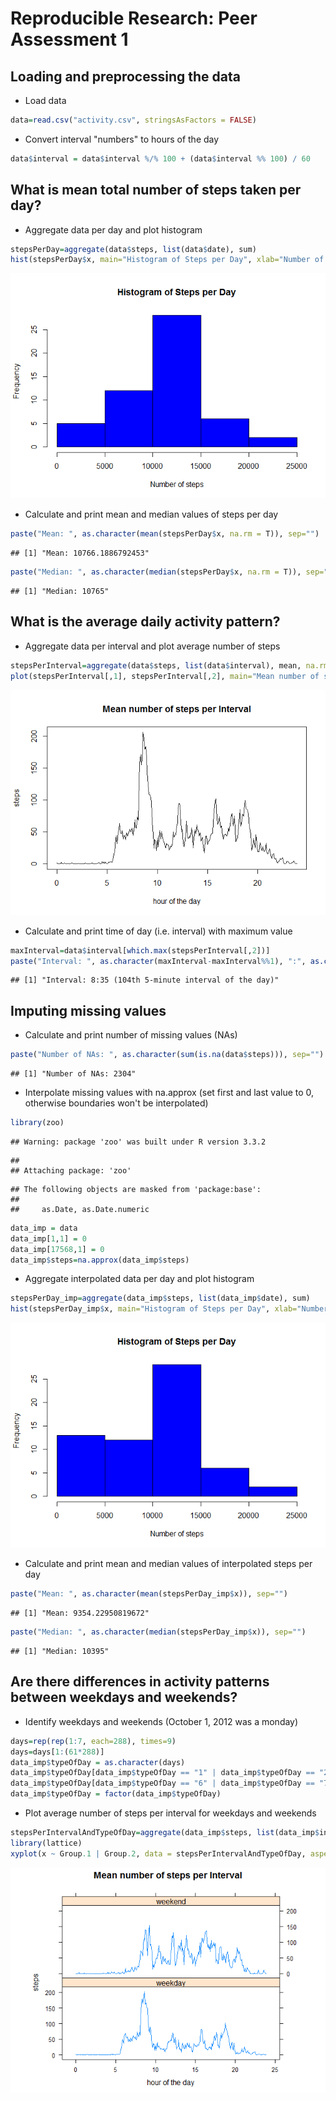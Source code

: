 # Reproducible Research: Peer Assessment 1


## Loading and preprocessing the data
- Load data

```r
data=read.csv("activity.csv", stringsAsFactors = FALSE)
```

- Convert interval "numbers" to hours of the day

```r
data$interval = data$interval %/% 100 + (data$interval %% 100) / 60 
```

## What is mean total number of steps taken per day?
- Aggregate data per day and plot histogram

```r
stepsPerDay=aggregate(data$steps, list(data$date), sum)
hist(stepsPerDay$x, main="Histogram of Steps per Day", xlab="Number of steps", col="blue")
```

![](PA1_template_files/figure-html/unnamed-chunk-3-1.png)<!-- -->

- Calculate and print mean and median values of steps per day

```r
paste("Mean: ", as.character(mean(stepsPerDay$x, na.rm = T)), sep="")
```

```
## [1] "Mean: 10766.1886792453"
```

```r
paste("Median: ", as.character(median(stepsPerDay$x, na.rm = T)), sep="")
```

```
## [1] "Median: 10765"
```

## What is the average daily activity pattern?
- Aggregate data per interval and plot average number of steps

```r
stepsPerInterval=aggregate(data$steps, list(data$interval), mean, na.rm = T)
plot(stepsPerInterval[,1], stepsPerInterval[,2], main="Mean number of steps per Interval", xlab="hour of the day", ylab="steps", type="l")
```

![](PA1_template_files/figure-html/unnamed-chunk-5-1.png)<!-- -->

- Calculate and print time of day (i.e. interval) with maximum value

```r
maxInterval=data$interval[which.max(stepsPerInterval[,2])]
paste("Interval: ", as.character(maxInterval-maxInterval%%1), ":", as.character(maxInterval%%1*60), " (", as.character(which.max(stepsPerInterval[,2])), "th 5-minute interval of the day)", sep="")
```

```
## [1] "Interval: 8:35 (104th 5-minute interval of the day)"
```

## Imputing missing values
- Calculate and print number of missing values (NAs)

```r
paste("Number of NAs: ", as.character(sum(is.na(data$steps))), sep="")
```

```
## [1] "Number of NAs: 2304"
```

- Interpolate missing values with na.approx (set first and last value to 0, otherwise boundaries won't be interpolated)

```r
library(zoo)
```

```
## Warning: package 'zoo' was built under R version 3.3.2
```

```
## 
## Attaching package: 'zoo'
```

```
## The following objects are masked from 'package:base':
## 
##     as.Date, as.Date.numeric
```

```r
data_imp = data
data_imp[1,1] = 0
data_imp[17568,1] = 0
data_imp$steps=na.approx(data_imp$steps)
```

- Aggregate interpolated data per day and plot histogram

```r
stepsPerDay_imp=aggregate(data_imp$steps, list(data_imp$date), sum)
hist(stepsPerDay_imp$x, main="Histogram of Steps per Day", xlab="Number of steps", col="blue")
```

![](PA1_template_files/figure-html/unnamed-chunk-9-1.png)<!-- -->

- Calculate and print mean and median values of interpolated steps per day

```r
paste("Mean: ", as.character(mean(stepsPerDay_imp$x)), sep="")
```

```
## [1] "Mean: 9354.22950819672"
```

```r
paste("Median: ", as.character(median(stepsPerDay_imp$x)), sep="")
```

```
## [1] "Median: 10395"
```

## Are there differences in activity patterns between weekdays and weekends?
- Identify weekdays and weekends (October 1, 2012 was a monday)

```r
days=rep(rep(1:7, each=288), times=9)
days=days[1:(61*288)]
data_imp$typeOfDay = as.character(days)
data_imp$typeOfDay[data_imp$typeOfDay == "1" | data_imp$typeOfDay == "2" | data_imp$typeOfDay == "3" | data_imp$typeOfDay == "4" | data_imp$typeOfDay == "5"] = "weekday"
data_imp$typeOfDay[data_imp$typeOfDay == "6" | data_imp$typeOfDay == "7"] = "weekend"
data_imp$typeOfDay = factor(data_imp$typeOfDay)
```

- Plot average number of steps per interval for weekdays and weekends

```r
stepsPerIntervalAndTypeOfDay=aggregate(data_imp$steps, list(data_imp$interval, data_imp$typeOfDay), mean)
library(lattice)
xyplot(x ~ Group.1 | Group.2, data = stepsPerIntervalAndTypeOfDay, aspect = 1/3, main="Mean number of steps per Interval", xlab="hour of the day", ylab="steps", type = "l")
```

![](PA1_template_files/figure-html/unnamed-chunk-12-1.png)<!-- -->

